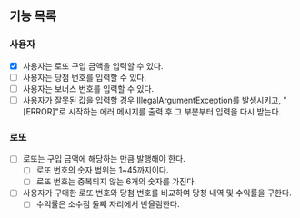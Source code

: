 ## 기능 목록

### 사용자

- [x] 사용자는 로또 구입 금액을 입력할 수 있다.
- [ ] 사용자는 당첨 번호를 입력할 수 있다.
- [ ] 사용자는 보너스 번호를 입력할 수 있다.
- [ ] 사용자가 잘못된 값을 입력할 경우 IllegalArgumentException를 발생시키고, "[ERROR]"로 시작하는 에러 메시지를 출력 후 그 부분부터 입력을 다시
  받는다.

### 로또

- [ ] 로또는 구입 금액에 해당하는 만큼 발행해야 한다.
    - [ ] 로또 번호의 숫자 범위는 1~45까지이다.
    - [ ] 로또 번호는 중복되지 않는 6개의 숫자를 가진다.
- [ ] 사용자가 구매한 로또 번호와 당첨 번호를 비교하여 당청 내역 및 수익률을 구한다.
    - [ ] 수익률은 소수점 둘째 자리에서 반올림한다.
